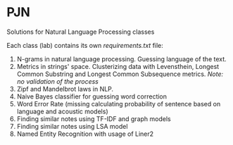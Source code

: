 # PJN
Solutions for Natural Language Processing classes

Each class (lab) contains its own _requirements.txt_ file:

1. N-grams in natural language processing. Guessing language of the text.
2. Metrics in strings' space.
   Clusterizing data with Levensthein, Longest Common Substring and Longest Common Subsequence metrics.
   _Note: no validation of the process_
3. Zipf and Mandelbrot laws in NLP.
4. Naive Bayes classifier for guessing word correction
5. Word Error Rate (missing calculating probability of sentence based on language and acoustic models)
6. Finding similar notes using TF-IDF and graph models
7. Finding similar notes using LSA model
8. Named Entity Recognition with usage of Liner2
